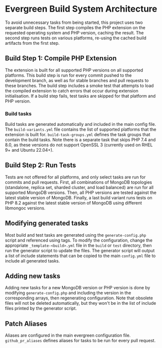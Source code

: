 # Evergreen Build System Architecture

To avoid unnecessary tasks from being started, this project uses two separate build steps. The first step compiles the
PHP extension on the requested operating system and PHP version, caching the result. The second step runs tests on
various platforms, re-using the cached build artifacts from the first step.

## Build Step 1: Compile PHP Extension

The extension is built for all supported PHP versions on all supported platforms. This build step is run for every
commit pushed to the development branch, as well as for stable branches and pull requests to these branches. The build
step includes a smoke test that attempts to load the compiled extension to catch errors that occur during extension
initialisation. If a build step fails, test tasks are skipped for that platform and PHP version.

### Build tasks

Build tasks are generated automatically and included in the main config file. The `build-variants.yml` file contains
the list of supported platforms that the extension is built for. `build-task-groups.yml` defines the task groups that
contain the build tasks. Note there is a separate task that skips PHP 7.4 and 8.0, as these versions do not support
OpenSSL 3 (currently used on RHEL 9+ and Ubuntu 22.04+).

## Build Step 2: Run Tests

Tests are not offered for all platforms, and only select tasks are run for commits and pull requests. First, all
combinations of MongoDB topologies (standalone, replica set, sharded cluster, and load balanced) are run for all
supported MongoDB versions. Then, all PHP versions are tested against the latest stable version of MongoDB. Finally,
a last build variant runs tests on PHP 8.2 against the latest stable version of MongoDB using different libmongoc
versions.

## Modifying generated tasks

Most build and test tasks are generated using the `generate-config.php` script and referenced using tags. To modify the
configuration, change the appropriate `_template-<build>.yml` file in the `build` or `test` directory, then run the
generator script to update the files. The generator script will output a list of include statements that can be copied
to the main `config.yml` file to include all generated tasks.

## Adding new tasks

Adding new tasks for a new MongoDB version or PHP version is done by modifying `generate-config.php` and including the
version in the corresponding arrays, then regenerating configuration. Note that obsolete files will not be deleted
automatically, but they won't be in the list of include files printed by the generator script.

## Patch Aliases

Aliases are configured in the main evergreen configuration file. `github_pr_aliases` defines aliases for tasks to be run
for every pull request.
